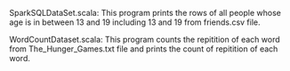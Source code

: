 SparkSQLDataSet.scala: This program prints the rows of all people whose age is in between 13 and 19 including 13 and 19 from friends.csv file.

WordCountDataset.scala: This program counts the repitition of each word from The_Hunger_Games.txt file and prints the count of repitition of each word.
